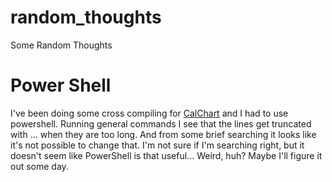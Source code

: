 # random_thoughts
Some Random Thoughts

# Power Shell 

I've been doing some cross compiling for [CalChart](https://github.com/calband/calchart) and I had to use powershell.  Running general commands I see that the lines get truncated with ... when they are too long.  And from some brief searching it looks like it's not possible to change that.  I'm not sure if I'm searching right, but it doesn't seem like PowerShell is that useful... Weird, huh?  Maybe I'll figure it out some day.

